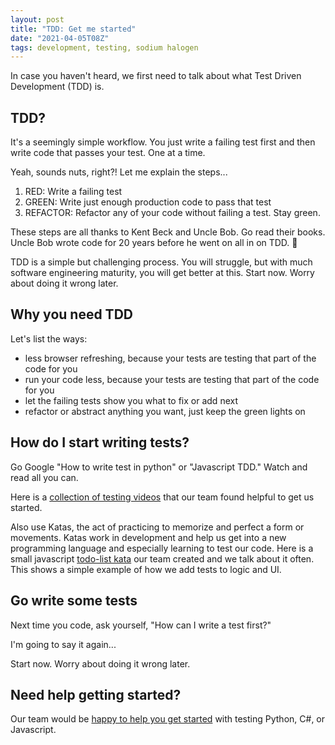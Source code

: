 ```yaml
---
layout: post
title: "TDD: Get me started"
date: "2021-04-05T08Z"
tags: development, testing, sodium halogen
---
```


In case you haven't heard, we first need to talk about what Test Driven Development (TDD) is.

## TDD?

It's a seemingly simple workflow. You just write a failing test first and then write code that passes your test. One at a time.

Yeah, sounds nuts, right?! Let me explain the steps...

1. RED: Write a failing test
2. GREEN: Write just enough production code to pass that test
3. REFACTOR: Refactor any of your code without failing a test. Stay green.

These steps are all thanks to Kent Beck and Uncle Bob. Go read their books. Uncle Bob wrote code for 20 years before he went on all in on TDD. 🤯

TDD is a simple but challenging process. You will struggle, but with much software engineering maturity, you will get better at this. Start now. Worry about doing it wrong later.

## Why you need TDD

Let's list the ways:

- less browser refreshing, because your tests are testing that part of the code for you
- run your code less, because your tests are testing that part of the code for you
- let the failing tests show you what to fix or add next
- refactor or abstract anything you want, just keep the green lights on

## How do I start writing tests?

Go Google "How to write test in python" or "Javascript TDD." Watch and read all you can.

Here is a [collection of testing videos](https://www.youtube.com/playlist?list=PL6xHKLqatXtBqAv9XmPyAIZk-UuaZtNyz) that our team found helpful to get us started.

Also use Katas, the act of practicing to memorize and perfect a form or movements. Katas work in development and help us get into a new programming language and especially learning to test our code. Here is a small javascript [todo-list kata](https://github.com/chancesmith/tdd-todo-list) our team created and we talk about it often. This shows a simple example of how we add tests to logic and UI.

## Go write some tests

Next time you code, ask yourself, "How can I write a test first?"

I'm going to say it again...

Start now. Worry about doing it wrong later.

## Need help getting started?

Our team would be [happy to help you get started](https://sodiumhalogen.com?ref=chancesmithio) with testing Python, C#, or Javascript.
